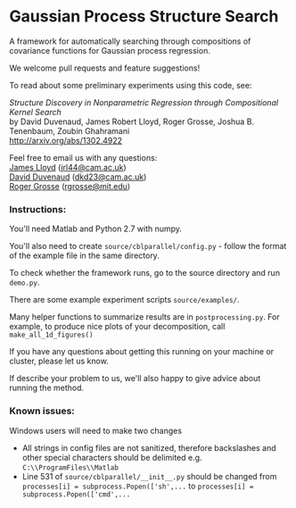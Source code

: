 Gaussian Process Structure Search
===================

A framework for automatically searching through compositions of covariance functions for Gaussian process regression.

We welcome pull requests and feature suggestions!

To read about some preliminary experiments using this code, see:

*Structure Discovery in Nonparametric Regression through Compositional Kernel Search*  
by David Duvenaud, James Robert Lloyd, Roger Grosse, Joshua B. Tenenbaum, Zoubin Ghahramani  
http://arxiv.org/abs/1302.4922


Feel free to email us with any questions:  
[James Lloyd](http://mlg.eng.cam.ac.uk/Lloyd/) (jrl44@cam.ac.uk)  
[David Duvenaud](http://mlg.eng.cam.ac.uk/duvenaud/) (dkd23@cam.ac.uk)  
[Roger Grosse](http://people.csail.mit.edu/rgrosse/) (rgrosse@mit.edu)  


### Instructions:

You'll need Matlab and Python 2.7 with numpy.

You'll also need to create `source/cblparallel/config.py` - follow the format of the example file in the same directory.

To check whether the framework runs, go to the source directory and run `demo.py`.

There are some example experiment scripts `source/examples/`.

Many helper functions to summarize results are in `postprocessing.py`.  For example, to produce nice plots of your decomposition, call `make_all_1d_figures()`


If you have any questions about getting this running on your machine or cluster, please let us know.

If describe your problem to us, we'll also happy to give advice about running the method.

### Known issues:

Windows users will need to make two changes

* All strings in config files are not sanitized, therefore backslashes and other special characters should be delimited e.g. `C:\\ProgramFiles\\Matlab`
* Line 531 of `source/cblparallel/__init__.py` should be changed from `processes[i] = subprocess.Popen(['sh',...` to `processes[i] = subprocess.Popen(['cmd',...`
